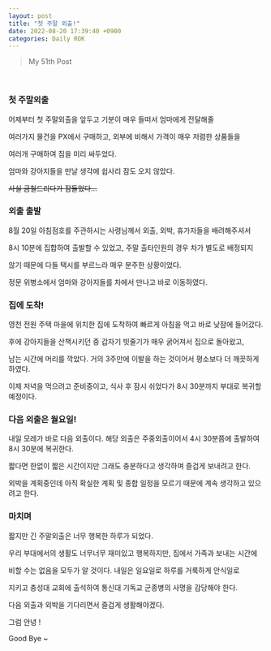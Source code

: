 ```yaml
---
layout: post
title: "첫 주말 외출!"
date: 2022-08-20 17:39:40 +0900
categories: Daily ROK
---
```


> My 51th Post

<br>

### 첫 주말외출

어제부터 첫 주말외출을 앞두고 기분이 매우 들떠서 엄마에게 전달해줄

여러가지 물건을 PX에서 구매하고, 외부에 비해서 가격이 매우 저렴한 상품들을

여러개 구매하여 짐을 미리 싸두었다.

엄마와 강아지들을 만날 생각에 쉽사리 잠도 오지 않았다.

~~사실 금철드리다가 잠들었다...~~

### 외출 출발

8월 20일 아침점호를 주관하시는 사령님께서 외출, 외박, 휴가자들을 배려해주셔서

8시 10분에 집합하여 출발할 수 있었고, 주말 출타인원의 경우 차가 별도로 배정되지

않기 때문에 다들 택시를 부르느라 매우 분주한 상황이었다.

정문 위병소에서 엄마와 강아지들를 차에서 만나고 바로 이동하였다.

### 집에 도착!

영천 전원 주택 마을에 위치한 집에 도착하여 빠르게 아침을 먹고 바로 낮잠에 들어갔다.

후에 강아지들을 산책시키던 중 갑자기 빗줄기가 매우 굵어져서 집으로 돌아왔고,

남는 시간에 머리를 깍았다. 거의 3주만에 이발을 하는 것이어서 평소보다 더 깨끗하게 하였다.

이제 저녁을 먹으려고 준비중이고, 식사 후 잠시 쉬었다가 8시 30분까지 부대로 복귀할 예정이다.

### 다음 외출은 월요일!

내일 모레가 바로 다음 외출이다. 해당 외출은 주중외출이어서 4시 30분쯤에 출발하여 8시 30분에 복귀한다.

짧다면 한없이 짧은 시간이지만 그래도 충분하다고 생각하며 즐겁게 보내려고 한다.

외박을 계획중인데 아직 확실한 계획 및 종합 일정을 모르기 때문에 계속 생각하고 있으려고 한다.

### 마치며

짧지만 긴 주말외출은 너무 행복한 하루가 되었다.

우리 부대에서의 생활도 너무너무 재미있고 행복하지만, 집에서 가족과 보내는 시간에

비할 수는 없음을 모두가 알 것이다. 내일은 일요일로 하루를 거룩하게 안식일로

지키고 충성대 교회에 출석하여 통신대 기독교 군종병의 사명을 감당해야 한다.

다음 외출과 외박을 기다리면서 즐겁게 생활해야겠다.

그럼 안녕 !

Good Bye ~

